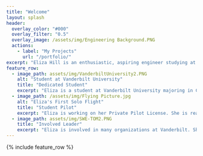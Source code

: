 ```yaml
---
title: "Welcome"
layout: splash
header:
  overlay_color: "#000"
  overlay_filter: "0.5"
  overlay_image: /assets/img/Engineering Background.PNG
  actions:
    - label: "My Projects"
      url: "/portfolio/"
excerpt: "Eliza Hill is an enthusiastic, aspiring engineer studying at Vanderbilt University. She is hard-working, eager to learn, and looking to gain more engineering experience."
feature_row:
  - image_path: assets/img/VanderbiltUniversity2.PNG
    alt: "Student at Vanderbilt University"
    title: "Dedicated Student"
    excerpt: "Eliza is a student at Vanderbilt University majoring in Chemical Engineering with minors in Digital Fabrication, Business, and Chemistry."
  - image_path: /assets/img/Flying Picture.jpg
    alt: "Eliza's First Solo Flight"
    title: "Student Pilot"
    excerpt: "Eliza is working on her Private Pilot License. She is really interested in aviation and aerospace, and she currently has about 40 hours of flight time, including solo, cross-country, and simulated instruments."
  - image_path: assets/img/SWE-TOM2.PNG
    title: "Involved Leader"
    excerpt: "Eliza is involved in many organizations at Vanderbilt. She is the President of Tikkun Olam Makers (TOM) and the Co-Vice President of the Society of Women Engineers (SWE)."
---
```


{% include feature_row %}

